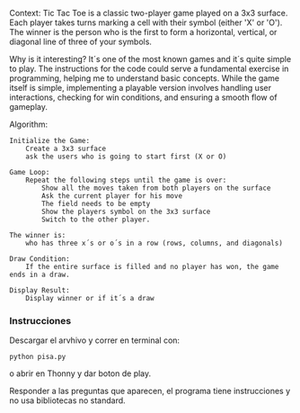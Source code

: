 Context:
Tic Tac Toe is a classic two-player game played on a 3x3 surface. Each player takes turns marking a cell with their symbol (either 'X' or 'O'). The winner is the person who is the first to form a horizontal, vertical, or diagonal line of three of your symbols.

Why is it interesting?
It´s one of the most known games and it´s quite simple to play. The instructions for the code could serve a fundamental exercise in programming, helping me to understand basic concepts. While the game itself is simple, implementing a playable version involves handling user interactions, checking for win conditions, and ensuring a smooth flow of gameplay.

Algorithm:

    Initialize the Game:
        Create a 3x3 surface
        ask the users who is going to start first (X or O)

    Game Loop:
        Repeat the following steps until the game is over:
            Show all the moves taken from both players on the surface
            Ask the current player for his move 
            The field needs to be empty
            Show the players symbol on the 3x3 surface
            Switch to the other player.

    The winner is:
        who has three x´s or o´s in a row (rows, columns, and diagonals)

    Draw Condition:
        If the entire surface is filled and no player has won, the game ends in a draw.

    Display Result:
        Display winner or if it´s a draw


### Instrucciones

Descargar el arvhivo y correr en terminal con:

    python pisa.py

o abrir en Thonny y dar boton de play.

Responder a las preguntas que aparecen, el programa tiene instrucciones y no usa bibliotecas no standard. 
